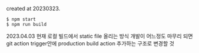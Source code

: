 created at 20230323.

```
$ npm start
$ npm run build
```

2023.04.03
현재 로컬 빌드에서 static file 올리는 방식 개발이 어느정도 마무리 되면
git action trigger안에 production build action 추가하는 구조로 변경할 것

